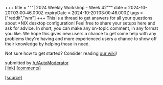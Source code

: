 +++
title = """| 2024 Weekly Workshop - Week 42"""
date = 2024-10-20T03:00:46.000Z
expiryDate = 2024-10-20T03:00:46.000Z
tags = ["reddit","wm"]
+++
This is a thread to get answers for all your questions about \*NIX desktop configuration! Feel free to share your setups here and ask for advice. In short, you can make any on-topic comment, in any format you like. We hope this gives new users a chance to get some help with any problems they're having and more experienced users a chance to show off their knowledge by helping those in need.

Not sure how to get started? Consider reading [our wiki](https://www.reddit.com/r/unixporn/wiki/index/)!

submitted by [/u/AutoModerator](https://www.reddit.com/user/AutoModerator)  
[\[link\]](https://www.reddit.com/r/unixporn/comments/1g7pf27/2024_weekly_workshop_week_42/) [\[comments\]](https://www.reddit.com/r/unixporn/comments/1g7pf27/2024_weekly_workshop_week_42/)

[[source]](https://www.reddit.com/r/unixporn/comments/1g7pf27/2024_weekly_workshop_week_42/)

